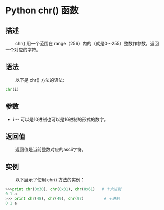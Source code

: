 # Python chr() 函数
## 描述
&#160;&#160;&#160;&#160;&#160;&#160;&#160;&#160;chr() 用一个范围在 range（256）内的（就是0～255）整数作参数，返回一个对应的字符。

## 语法
&#160;&#160;&#160;&#160;&#160;&#160;&#160;&#160;以下是 chr() 方法的语法:

```python
chr(i)
```

## 参数
- i -- 可以是10进制也可以是16进制的形式的数字。

## 返回值
&#160;&#160;&#160;&#160;&#160;&#160;&#160;&#160;返回值是当前整数对应的ascii字符。

## 实例
&#160;&#160;&#160;&#160;&#160;&#160;&#160;&#160;以下展示了使用 chr() 方法的实例：

```python
>>>print chr(0x30), chr(0x31), chr(0x61)   # 十六进制
0 1 a
>>> print chr(48), chr(49), chr(97)         # 十进制
0 1 a
```
